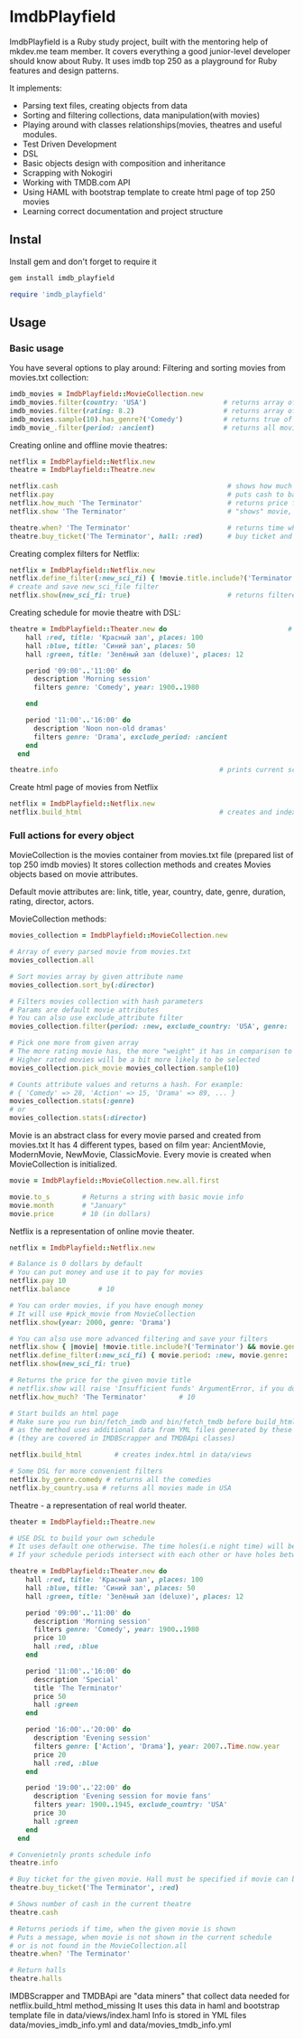 # ImdbPlayfield

ImdbPlayfield is a Ruby study project, built with the mentoring help of mkdev.me team member.
It covers everything a good junior-level developer should know about Ruby. It uses imdb top 250 as a playground
for Ruby features and design patterns.

It implements:
 - Parsing text files, creating objects from data
 - Sorting and filtering collections, data manipulation(with movies)
 - Playing around with classes relationships(movies, theatres and useful modules.
 - Test Driven Development
 - DSL
 - Basic objects design with composition and inheritance
 - Scrapping with Nokogiri
 - Working with TMDB.com API
 - Using HAML with bootstrap template to create html page of top 250 movies
 - Learning correct documentation and project structure

## Instal

Install gem and don't forget to require it
```ruby
gem install imdb_playfield
```
```ruby
require 'imdb_playfield'
```

## Usage

### Basic usage

You have several options to play around:
Filtering and sorting movies from movies.txt collection:
```ruby
imdb_movies = ImdbPlayfield::MovieCollection.new
imdb_movies.filter(country: 'USA')                   # returns array of movies made in USA
imdb_movies.filter(rating: 8.2)                      # returns array of movies with rating of 8.2
imdb_movies.sample(10).has_genre?('Comedy')          # returns true of false if any comedy movie present in array
imdb_movie_.filter(period: :ancient)                 # returns all movies that were made before 1945
```

Creating online and offline movie theatres:
```ruby
netflix = ImdbPlayfield::Netflix.new                             
theatre = ImdbPlayfield::Theatre.new

netflix.cash                                          # shows how much cash Netflix has
netflix.pay                                           # puts cash to balance
netflix.how_much 'The Terminator'                     # returns price for movie in dollars
netflix.show 'The Terminator'                         # "shows" movie, withdraw it's price from balance

theatre.when? 'The Terminator'                        # returns time when movie will be shown
theatre.buy_ticket('The Terminator', hall: :red)      # buy ticket and withdraw it's price from balance
```
Creating complex filters for Netflix:
```ruby
netflix = ImdbPlayfield::Netflix.new
netflix.define_filter(:new_sci_fi) { !movie.title.include?('Terminator') && movie.genre.include?('Action') && movie.year > 2003 }
# create and save new_sci_file filter
netflix.show(new_sci_fi: true)                        # returns filtered array of movies
```

Creating schedule for movie theatre with DSL:
```ruby
theatre = ImdbPlayfield::Theater.new do                              # creates a Theatre with given schedule
    hall :red, title: 'Красный зал', places: 100
    hall :blue, title: 'Синий зал', places: 50
    hall :green, title: 'Зелёный зал (deluxe)', places: 12

    period '09:00'..'11:00' do
      description 'Morning session'
      filters genre: 'Comedy', year: 1900..1980

    end

    period '11:00'..'16:00' do
      description 'Noon non-old dramas'
      filters genre: 'Drama', exclude_period: :ancient
    end
  end

theatre.info                                        # prints current schedule
```

Create html page of movies from Netflix
```ruby
netflix = ImdbPlayfield::Netflix.new
netflix.build_html                                  # creates and index.html file in data/views/
```

### Full actions for every object
MovieCollection is the movies container from movies.txt file (prepared list of top 250 imdb movies)
It stores collection methods and creates Movies objects based on movie attributes.

Default movie attributes are: link, title, year, country, date, genre, duration, rating, director, actors.

MovieCollection methods:
```ruby
movies_collection = ImdbPlayfield::MovieCollection.new

# Array of every parsed movie from movies.txt
movies_collection.all   

# Sort movies array by given attribute name
movies_collection.sort_by(:director)

# Filters movies collection with hash parameters
# Params are default movie attributes
# You can also use exclude_attribute filter
movies_collection.filter(period: :new, exclude_country: 'USA', genre: 'Action')

# Pick one more from given array
# The more rating movie has, the more "weight" it has in comparison to other
# Higher rated movies will be a bit more likely to be selected
movies_collection.pick_movie movies_collection.sample(10)

# Counts attribute values and returns a hash. For example:
# { 'Comedy' => 28, 'Action' => 15, 'Drama' => 89, ... }
movies_collection.stats(:genre)
# or
movies_collection.stats(:director)
```

Movie is an abstract class for every movie parsed and created from movies.txt
It has 4 different types, based on film year: AncientMovie, ModernMovie, NewMovie, ClassicMovie.
Every movie is created when MovieCollection is initialized.

```ruby
movie = ImdbPlayfield::MovieCollection.new.all.first

movie.to_s        # Returns a string with basic movie info
movie.month       # "January"
movie.price       # 10 (in dollars)
```

Netflix is a representation of online movie theater.

```ruby
netflix = ImdbPlayfield::Netflix.new

# Balance is 0 dollars by default
# You can put money and use it to pay for movies
netflix.pay 10
netflix.balance       # 10

# You can order movies, if you have enough money
# It will use #pick_movie from MovieCollection
netflix.show(year: 2000, genre: 'Drama')

# You can also use more advanced filtering and save your filters
netflix.show { |movie| !movie.title.include?('Terminator') && movie.genre.include?('Action') && movie.year > 2003 }
netflix.define_filter(:new_sci_fi) { movie.period: :new, movie.genre: 'Sci-Fi' }
netflix.show(new_sci_fi: true)

# Returns the price for the given movie title
# netflix.show will raise 'Insufficient funds' ArgumentError, if you don't have enough money on balance
netflix.how_much? 'The Terminator'        # 10

# Start builds an html page
# Make sure you run bin/fetch_imdb and bin/fetch_tmdb before build_html
# as the method uses additional data from YML files generated by these external requests
# (they are covered in IMDBScrapper and TMDBApi classes)

netflix.build_html        # creates index.html in data/views

# Some DSL for more convenient filters
netflix.by_genre.comedy # returns all the comedies
netflix.by_country.usa # returns all movies made in USA
```

Theatre - a representation of real world theater.

```ruby
theater = ImdbPlayfield::Theatre.new

# USE DSL to build your own schedule
# It uses default one otherwise. The time holes(i.e night time) will be considered as session break
# If your schedule periods intersect with each other or have holes between first and last of them - an error will be range_in_seconds

theatre = ImdbPlayfield::Theater.new do                              
    hall :red, title: 'Красный зал', places: 100
    hall :blue, title: 'Синий зал', places: 50
    hall :green, title: 'Зелёный зал (deluxe)', places: 12

    period '09:00'..'11:00' do
      description 'Morning session'
      filters genre: 'Comedy', year: 1900..1980
      price 10
      hall :red, :blue
    end

    period '11:00'..'16:00' do
      description 'Special'
      title 'The Terminator'
      price 50
      hall :green
    end

    period '16:00'..'20:00' do
      description 'Evening session'
      filters genre: ['Action', 'Drama'], year: 2007..Time.now.year
      price 20
      hall :red, :blue
    end

    period '19:00'..'22:00' do
      description 'Evening session for movie fans'
      filters year: 1900..1945, exclude_country: 'USA'
      price 30
      hall :green
    end
  end

# Convenietnly pronts schedule info
theatre.info

# Buy ticket for the given movie. Hall must be specified if movie can be seen in different halls.
theatre.buy_ticket('The Terminator', :red)

# Shows number of cash in the current theatre
theatre.cash

# Returns periods if time, when the given movie is shown
# Puts a message, when movie is not shown in the current schedule
# or is not found in the MovieCollection.all
theatre.when? 'The Terminator'

# Return halls
theatre.halls
```
IMDBScrapper and TMDBApi are "data miners" that collect data needed for netflix.build_html method_missing
It uses this data in haml and bootstrap template file in data/views/index.haml
Info is stored in YML files data/movies_imdb_info.yml and data/movies_tmdb_info.yml
